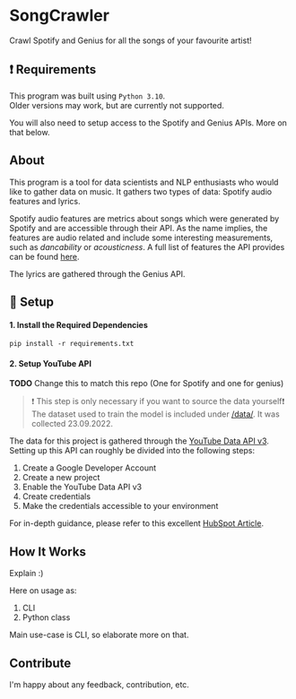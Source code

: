 # SongCrawler

Crawl Spotify and Genius for all the songs of your favourite artist!

## :exclamation: Requirements

This program was built using <code>Python 3.10</code>.  
Older versions may work, but are currently not supported.  

You will also need to setup access to the Spotify and Genius APIs. More on that below.

## About

This program is a tool for data scientists and NLP enthusiasts who would like to gather data on music. It gathers two types of data: Spotify audio features and lyrics.

Spotify audio features are metrics about songs which were generated by Spotify and are accessible through their API. As the name implies, the features are audio related and include some interesting measurements, such as *dancability* or *acousticness*. A full list of features the API provides can be found [here](https://developer.spotify.com/documentation/web-api/reference/tracks/get-audio-features/).

The lyrics are gathered through the Genius API.

## :robot: Setup

#### 1. Install the Required Dependencies  

    pip install -r requirements.txt

#### 2. Setup YouTube API

__TODO__ Change this to match this repo (One for Spotify and one for genius)

  > :heavy_exclamation_mark: This step is only necessary if you want to source the data yourself:heavy_exclamation_mark:
  The dataset used to train the model is included under [/data/](/data/). It was collected 23.09.2022.  

  The data for this project is gathered through the [YouTube Data API v3](https://developers.google.com/youtube/v3).
  Setting up this API can roughly be divided into the following steps:  
  <ol>  
    <li>Create a Google Developer Account
    <li>Create a new project
    <li>Enable the YouTube Data API v3
    <li>Create credentials
    <li>Make the credentials accessible to your environment
  </ol>  

  For in-depth guidance, please refer to this excellent [HubSpot Article](https://blog.hubspot.com/website/how-to-get-youtube-api-key).
<br>
  
## How It Works

Explain :)

Here on usage as:

1. CLI
2. Python class

Main use-case is CLI, so elaborate more on that.

## Contribute

I'm happy about any feedback, contribution, etc.
